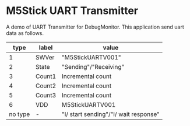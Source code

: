# M5Stick UART Transmitter
A demo of UART Transmitter for DebugMonitor.
This application send uart data as follows.

|type  |label  |value  |
|---|---|---|
|1  |SWVer  |"M5StickUARTV001"  |
|2  |State  |"Sending"/"Receiving"  |
|3  |Count1  |Incremental count  |
|4  |Count2  |Incremental count  |
|5  |Count3  |Incremental count  |
|6  |VDD  |M5StickUARTV001  |
|no type  |-  |"I/ start sending"/"I/ wait response"  |

